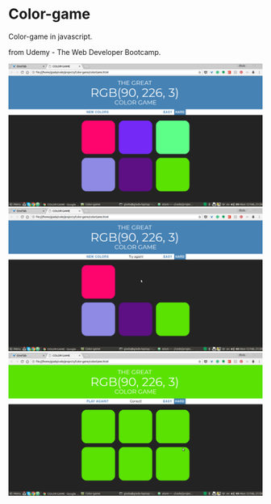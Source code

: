 # Color-game

Color-game in javascript.

from Udemy - The Web Developer Bootcamp.

![initial page](images/color-game-1.png)
![try again](images/color-game-2.png)
![right guess](images/color-game-3.png)
